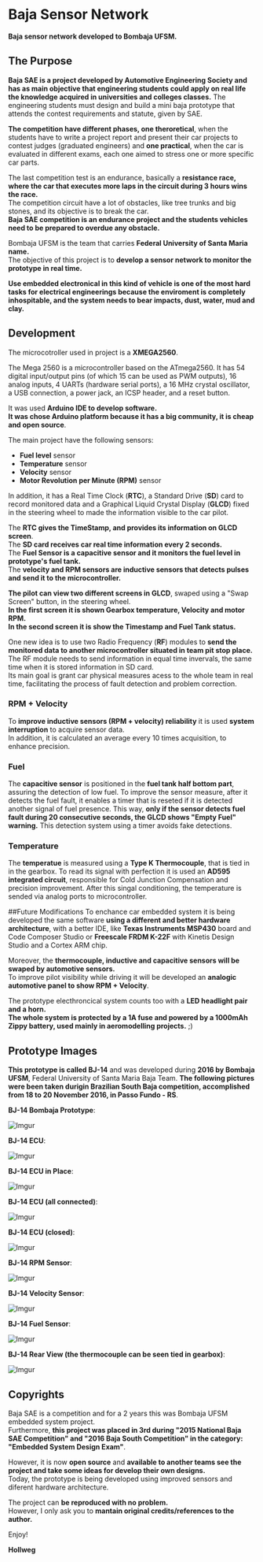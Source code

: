 
# Baja Sensor Network
**Baja sensor network developed to Bombaja UFSM.**

## The Purpose
**Baja SAE is a project developed by Automotive Engineering Society and has as main objective that engineering students
could apply on real life the knowledge acquired in universities and colleges classes.**
The engineering students must design and build a mini baja prototype that attends the contest requirements and statute, given by SAE.

**The competition have different phases, one theroretical**, when the students have to write a project report and present their car projects to contest judges (graduated engineers) and **one practical**, when the car is evaluated in different exams, each one aimed to stress one or more specific car parts. 

The last competition test is an endurance, basically a **resistance race, where the car that executes more laps in the circuit during 3 hours wins the race.** </br>
The competition circuit have a lot of obstacles, like tree trunks and big stones, and its objective is to break the car. </br>
**Baja SAE competition is an endurance project and the students vehicles need to be prepared to overdue any obstacle.**

Bombaja UFSM is the team that carries **Federal University of Santa Maria name.** </br> 
The objective of this project is to **develop a sensor network to monitor the prototype in real time.** 

**Use embedded electronical in this kind of vehicle is one of the most hard tasks for electrical engineerings because the enviroment is completely inhospitable, and the system needs to bear impacts, dust, water, mud and clay.**

## Development
The microcotroller used in project is a **XMEGA2560**. 

The Mega 2560 is a microcontroller based on the ATmega2560. It has 54 digital input/output pins (of which 15 can be used as PWM outputs), 16 analog inputs, 4 UARTs (hardware serial ports), a 16 MHz crystal oscillator, a USB connection, a power jack, an ICSP header, and a reset button. </br>

It was used **Arduino IDE to develop software.** </br>
**It was chose Arduino platform because it has a big community, it is cheap and open source**.

The main project have the following sensors:

- **Fuel level** sensor
- **Temperature** sensor
- **Velocity** sensor
- **Motor Revolution per Minute (RPM)** sensor

In addition, it has a Real Time Clock (**RTC**), a Standard Drive (**SD**) card to record monitored data and a Graphical Liquid Crystal Display (**GLCD**) fixed in the steering wheel to made the information visible to the car pilot.

The **RTC gives the TimeStamp, and provides its information on GLCD screen**. </br>
The **SD card receives car real time information every 2 seconds.** </br>
The **Fuel Sensor is a capacitive sensor and it monitors the fuel level in prototype's fuel tank.** </br>
The **velocity and RPM sensors are inductive sensors that detects pulses and send it to the microcontroller.** 

**The pilot can view two different screens in GLCD**, swaped using a "Swap Screen" button, in the steering wheel. </br>
**In the first screen it is shown Gearbox temperature, Velocity and motor RPM.** </br>
**In the second screen it is show the Timestamp and Fuel Tank status.**

One new idea is to use two Radio Frequency (**RF**) modules to **send the monitored data to another microcontroller situated in team pit stop place.** </br>
The RF module needs to send information in equal time invervals, the same time when it is stored information in SD card. </br>
Its main goal is grant car physical measures acess to the whole team in real time, facilitating the process of fault detection and problem correction. 

### RPM + Velocity
To **improve inductive sensors (RPM + velocity) reliability** it is used **system interruption** to acquire sensor data. </br>
In addition, it is calculated an average every 10 times acquisition, to enhance precision. </br>

### Fuel
The **capacitive sensor** is positioned in the **fuel tank half bottom part**, assuring the detection of low fuel. To improve the sensor measure, after it detects the fuel fault, it enables a timer that is reseted if it is detected another signal of fuel presence. This way, **only if the sensor detects fuel fault during 20 consecutive seconds, the GLCD shows "Empty Fuel" warning.** This detection system using a timer avoids fake detections. </br>

### Temperature
The **temperatue** is measured using a **Type K Thermocouple**, that is tied in in the gearbox. To read its signal with perfection it is used an **AD595 integrated circuit**, responsible for Cold Junction Compensation and precision improvement. After this singal conditioning, the temperature is sended via analog ports to microcontroller. </br>

##Future Modifications
To enchance car embedded system it is being developed the same software **using a different and better hardware architecture**, with a better IDE, like **Texas Instruments MSP430** board and Code Composer Studio or **Freescale FRDM K-22F** with Kinetis Design Studio and a Cortex ARM chip.

Moreover, the **thermocouple, inductive and capacitive sensors will be swaped by automotive sensors.** </br>
To improve pilot visibility while driving it will be developed an **analogic automotive panel to show RPM + Velocity**.

The prototype electhroncical system counts too with a **LED headlight pair and a horn.** </br>
**The whole system is protected by a 1A fuse and powered by a 1000mAh Zippy battery, used mainly in aeromodelling projects.** ;)

## Prototype Images
**This prototype is called BJ-14** and was developed during **2016 by Bombaja UFSM**, Federal University of Santa Maria Baja Team. 
**The following pictures were been taken durigin Brazilian South Baja competition, accomplished from 18 to 20 November 2016, in Passo Fundo - RS**.

**BJ-14 Bombaja Prototype**:

![Imgur](http://i.imgur.com/SpP6ThM.jpg)


**BJ-14 ECU**:

![Imgur](http://i.imgur.com/VRJubWr.jpg) 


**BJ-14 ECU in Place**:

![Imgur](http://i.imgur.com/uADcoo2.jpg)


**BJ-14 ECU (all connected)**:

![Imgur](http://i.imgur.com/UUddKUP.jpg)


**BJ-14 ECU (closed)**:

![Imgur](http://i.imgur.com/vRaxChA.jpg)


**BJ-14 RPM Sensor**:

![Imgur](http://i.imgur.com/7iuwkVN.jpg)


**BJ-14 Velocity Sensor**:

![Imgur](http://i.imgur.com/RJu3lg9.jpg)


**BJ-14 Fuel Sensor**:

![Imgur](http://i.imgur.com/okjeFrq.jpg)


**BJ-14 Rear View (the thermocouple can be seen tied in gearbox)**:

![Imgur](http://i.imgur.com/ABqffoz.jpg)


## Copyrights
Baja SAE is a competition and for a 2 years this was Bombaja UFSM embedded system project. </br>
Furthermore, **this project was placed in 3rd during "2015 National Baja SAE Competition" and "2016 Baja South Competition" in the category: "Embedded System Design Exam"**.

However, it is now **open source** and **available to another teams see the project and take some ideas for develop their own designs.** </br>
Today, the prototype is being developed using improved sensors and diferent hardware architecture.

The project can **be reproduced with no problem.** </br>
However, I only ask you to **mantain original credits/references to the author.**


Enjoy!


**Hollweg**

